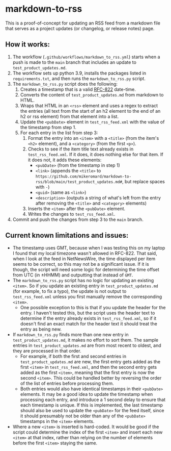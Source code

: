 # markdown-to-rss

This is a proof-of-concept for updating an RSS feed from a markdown file that serves as a project updates (or changelog, or release notes) page.

## How it works:

1. The workflow (`.github/workflows/markdown_to_rss.yml`) starts when a push is made to the `main` branch that includes an update to `test_product_updates.md`.
2. The workflow sets up python 3.9, installs the packages listed in `requirements.txt`, and then runs the `markdown_to_rss.py` script.
3. The `markdown_to_rss.py` script does the following:
    1. Creates a timestamp that is a valid [RFC-822](http://www.faqs.org/rfcs/rfc822.html) date-time.
    2. Converts the content of `test_product_updates.md` from markdown to HTML.
    3. Wraps that HTML in an `<rss>` element and uses a regex to extract the entries (all text from the start of an h2 element to the end of an h2 or rss element) from that element into a list.
    4. Update the `<pubDate>` element in `test_rss_feed.xml` with the value of the timestamp from step 1.
    5. For each entry in the list from step 3:
        1. Format the entry into an `<item>` with a `<title>` (from the item's `<h2>` element), and a `<category>` (from the first `<p>`). 
        2. Checks to see if the item title text already exists in `test_rss_feed.xml`. If it does, it does nothing else for that item. If it does not, it adds these elements: 
            * `<pubDate>` (from the timestamp in step 1) 
            * `<link>` (appends the `<title>` to `https://github.com/mikeromard/markdown-to-rss/blob/main/test_product_updates.md#`, but replace spaces with `-`) 
            * `<guid>` (same as `<link>`) 
            * `<description>` (outputs a string of what's left from the entry after removing the `<title>` and `<category>` elements)
        3. Inserts the `<item>` after the `<pubDate>` element.
        4. Writes the changes to `test_rss_feed.xml`.
4. Commit and push the changes from step 3 to the `main` branch.


## Current known limitations and issues:

* The timestamp uses GMT, because when I was testing this on my laptop I found that my local timezone wasn't allowed in RFC-822. That said, when I look at the feed in NetNewsWire, the time displayed per item seems to be correct, so this may not be a significant issue. If it is though, the script will need some logic for determining the time offset from UTC (in ±HHMM) and outputting that instead of `GMT`.
* The `markdown_to_rss.py` script has no logic for updating an existing `<item>`. So if you update an existing entry in `test_product_updates.md` (for example, to fix a typo), the update is not output to `test_rss_feed.xml` unless you first manually remove the corresponding `<item>`. 
    * One possible exception to this is that if you update the header for the entry. I haven't tested this, but the script uses the header text to determine if the entry already exists in `test_rss_feed.xml`, so if it doesn't find an exact match for the header text it should treat the entry as being new.
* If `markdown_to_rss.py` finds more than one new entry in `test_product_updates.md`, it makes no effort to sort them. The sample entries in `test_product_updates.md` are from most recent to oldest, and they are processed in that order. 
    * For example, if both the first and second entries in `test_product_updates.md` are new, the first entry gets added as the first `<item>` in `test_rss_feed.xml`, and then the second entry gets added as the first `<item>`, meaning that the first entry is now the second `<item>`. This could be handled better by reversing the order of the list of entries before processing them. 
    * Both entries would also have identical timestamps in their `<pubDate>` elements. It may be a good idea to update the timestamp when processing each entry, and introduce a 1 second delay to ensure that each timestamp is unique. If this is implemented, the last timestamp should also be used to update the `<pubDate>` for the feed itself, since it should presumably not be older than any of the `<pubDate>` timestamps in the `<item>` elements. 
* Where a new `<item>` is inserted is hard-coded. It would be good if the script could determine the index of the first `<item>` and insert each new `<item>` at that index, rather than relying on the number of elements before the first `<item>` staying the same.